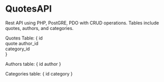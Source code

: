 # QuotesAPI
Rest API using PHP, PostGRE, PDO with CRUD operations. 
Tables include quotes, authors, and categories.

Quotes Table:
{
  id  
  quote
  author_id  
  category_id  
}

Authors table:
{
  id
  author
}

Categories table:
{
  id
  category
}
